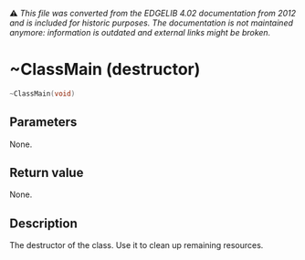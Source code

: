 :warning: _This file was converted from the EDGELIB 4.02 documentation from 2012 and is included for historic purposes. The documentation is not maintained anymore: information is outdated and external links might be broken._

# ~ClassMain (destructor)


```c++
~ClassMain(void)
```

## Parameters
None.

## Return value
None.

## Description
The destructor of the class. Use it to clean up remaining resources.

